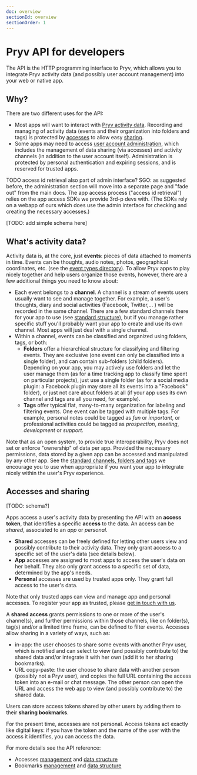 ```yaml
---
doc: overview
sectionId: overview
sectionOrder: 1
---
```


# Pryv API for developers

The API is the HTTP programming interface to Pryv, which allows you to integrate Pryv activity data (and possibly user account management) into your web or native app.


## Why?

There are two different uses for the API:

- Most apps will want to interact with [Pryv activity data](reference.html#activity). Recording and managing of activity data (events and their organization into folders and tags) is protected by [accesses](reference.html#data-structure-access) to allow easy [sharing](#sharing).
- Some apps may need to access [user account administration](reference.html#admin), which includes the management of data sharing (via accesses) and activity channels (in addition to the user account itself). Administration is protected by personal authentication and expiring sessions, and is reserved for trusted apps.

TODO access id retrieval also part of admin interface?
SGO: as suggested before, the administration section will move into a separate page and "fade out" from the main docs. The app access process ("access id retrieval") relies on the app access SDKs we provide 3rd-p devs with. (The SDKs rely on a webapp of ours which does use the admin interface for checking and creating the necessary accesses.)

[TODO: add simple schema here]

## <a id="activity-data"></a>What's activity data?

Activity data is, at the core, just **events**: pieces of data attached to moments in time. Events can be thoughts, audio notes, photos, geographical coordinates, etc. (see the [event types directory](event-types.html)). To allow Pryv apps to play nicely together and help users organize those events, however, there are a few additional things you need to know about:

- Each event belongs to a **channel**. A channel is a stream of events users usually want to see and manage together. For example, a user's thoughts, diary and social activities (Facebook, Twitter,... ) will be recorded in the same channel. There are a few standard channels there for your app to use (see [standard structure](standard-structure.html)), but if you manage rather specific stuff you'll probably want your app to create and use its own channel. Most apps will just deal with a single channel.
- Within a channel, events can be classified and organized using folders, tags, or both:
	- **Folders** offer a hierarchical structure for classifying and filtering events. They are exclusive (one event can only be classified into a single folder), and can contain sub-folders (child folders). Depending on your app, you may actively use folders and let the user manage them (as for a time tracking app to classify time spent on particular projects), just use a single folder (as for a social media plugin: a Facebook plugin may store all its events into a "Facebook" folder), or just not care about folders at all (if your app uses its own channel and tags are all you need, for example).
	- **Tags** offer typical flat, many-to-many organization for labeling and filtering events. One event can be tagged with multiple tags. For example, personal notes could be tagged as *fun* or *important*, or professional activities could be tagged as *prospection*, *meeting*, *development* or *support*.

Note that as an open system, to provide true interoperability, Pryv does not set or enforce "ownership" of data per app. Provided the necessary permissions, data stored by a given app can be accessed and manipulated by any other app.
See the [standard channels, folders and tags](standard-structure.html) we encourage you to use when appropriate if you want your app to integrate nicely within the user's Pryv experience.

## <a id="sharing"></a>Accesses and sharing

[TODO: schema?]

Apps access a user's activity data by presenting the API with an **access token**, that identifies a specific **access** to the data. An access can be *shared*, associated to an *app* or *personal*.

- **Shared** accesses can be freely defined for letting other users view and possibly contribute to their activity data. They only grant access to a specific set of the user's data (see details below).
- **App** accesses are assigned to most apps to access the user's data on her behalf. They also only grant access to a specific set of data, determined by the app's needs.
- **Personal** accesses are used by trusted apps only. They grant full access to the user's data.

Note that only trusted apps can view and manage app and personal accesses. To register your app as trusted, please [get in touch with us](mailto:developers@pryv.com).

A **shared access** grants permissions to one or more of the user's channel(s), and further permissions within those channels, like on folder(s), tag(s) and/or a limited time frame, can be defined to filter events. Accesses allow sharing in a variety of ways, such as:

- in-app: the user chooses to share some events with another Pryv user, which is notified and can select to view (and possibly contribute to) the shared data and/or integrate it with her own (add it to her sharing bookmarks).
- URL copy-paste: the user choose to share data with another person (possibly not a Pryv user), and copies the full URL containing the access token into an e-mail or chat message. The other person can open the URL and access the web app to view (and possibly contribute to) the shared data.

Users can store access tokens shared by other users by adding them to their **sharing bookmarks**.

For the present time, accesses are not personal. Access tokens act exactly like digital keys: if you have the token and the name of the user with the access it identifies, you can access the data.

For more details see the API reference:

- Accesses [management](reference.html#admin-accesses) and [data structure](reference.html#data-structure-access)
- Bookmarks [management](reference.html#admin-bookmarks) and [data structure](reference.html#data-structure-bookmark)
